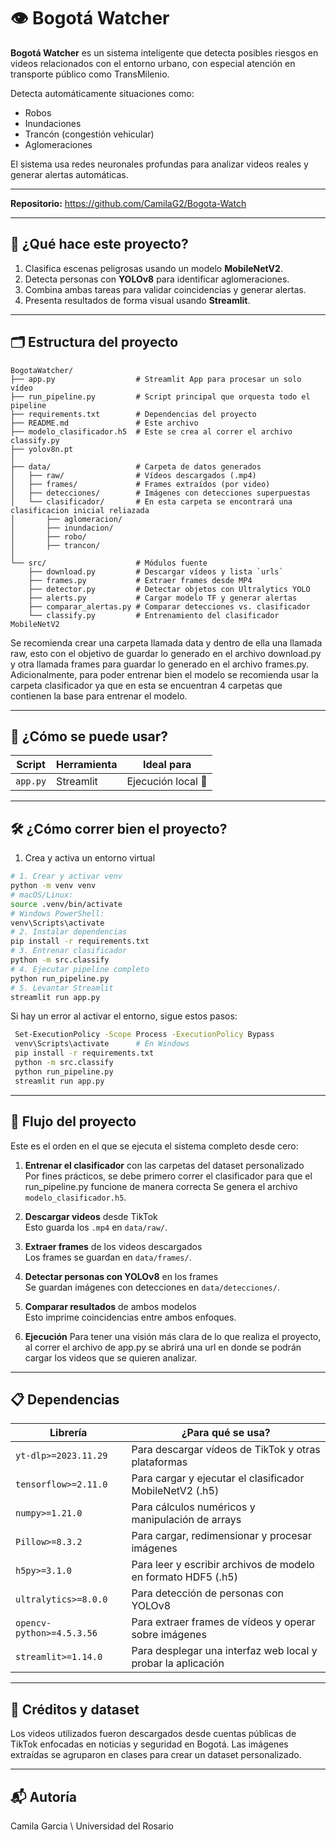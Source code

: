 # 👁️ Bogotá Watcher

**Bogotá Watcher** es un sistema inteligente que detecta posibles riesgos en videos relacionados con el entorno urbano, con especial atención en transporte público como TransMilenio.

Detecta automáticamente situaciones como:

- Robos
- Inundaciones
- Trancón (congestión vehicular)
- Aglomeraciones

El sistema usa redes neuronales profundas para analizar videos reales y generar alertas automáticas.

---

**Repositorio:** https://github.com/CamilaG2/Bogota-Watch

---

## 🧠 ¿Qué hace este proyecto?

1. Clasifica escenas peligrosas usando un modelo **MobileNetV2**.
2. Detecta personas con **YOLOv8** para identificar aglomeraciones.
3. Combina ambas tareas para validar coincidencias y generar alertas.
4. Presenta resultados de forma visual usando **Streamlit**.

---

## 🗂️ Estructura del proyecto
```
BogotaWatcher/
├── app.py                  # Streamlit App para procesar un solo vídeo
├── run_pipeline.py         # Script principal que orquesta todo el pipeline
├── requirements.txt        # Dependencias del proyecto
├── README.md               # Este archivo
├── modelo_clasificador.h5  # Este se crea al correr el archivo classify.py
├── yolov8n.pt
│
├── data/                   # Carpeta de datos generados
│   ├── raw/                # Vídeos descargados (.mp4)
│   ├── frames/             # Frames extraídos (por video)
│   ├── detecciones/        # Imágenes con detecciones superpuestas
│   └── clasificador/       # En esta carpeta se encontrará una clasificacion inicial reliazada
│       ├── aglomeracion/
│       ├── inundacion/
│       ├── robo/
│       ├── trancon/
│
└── src/                    # Módulos fuente
    ├── download.py         # Descargar vídeos y lista `urls`
    ├── frames.py           # Extraer frames desde MP4
    ├── detector.py         # Detectar objetos con Ultralytics YOLO
    ├── alerts.py           # Cargar modelo TF y generar alertas
    ├── comparar_alertas.py # Comparar detecciones vs. clasificador
    └── classify.py         # Entrenamiento del clasificador MobileNetV2
```

Se recomienda crear una carpeta llamada data y dentro de ella una llamada raw, esto con el objetivo de guardar lo generado en el archivo download.py y otra llamada frames para guardar lo generado en el archivo frames.py. Adicionalmente, para poder entrenar bien el modelo se recomienda usar la carpeta clasificador ya que en esta se encuentran 4 carpetas que contienen la base para entrenar el modelo.

---

## 🧾 ¿Cómo se puede usar?
| Script          | Herramienta | Ideal para         |
| --------------- | ----------- | ------------------ |
| `app.py`        | Streamlit   | Ejecución local 📍 |

---

## 🛠️ ¿Cómo correr bien el proyecto?

1. Crea y activa un entorno virtual
```bash
# 1. Crear y activar venv
python -m venv venv
# macOS/Linux:
source .venv/bin/activate  
# Windows PowerShell:
venv\Scripts\activate    
# 2. Instalar dependencias  
pip install -r requirements.txt
# 3. Entrenar clasificador
python -m src.classify
# 4. Ejecutar pipeline completo
python run_pipeline.py
# 5. Levantar Streamlit
streamlit run app.py
```
   Si hay un error al activar el entorno, sigue estos pasos:
   ```bash
    Set-ExecutionPolicy -Scope Process -ExecutionPolicy Bypass
    venv\Scripts\activate      # En Windows
    pip install -r requirements.txt
    python -m src.classify
    python run_pipeline.py
    streamlit run app.py
   ```
---

## 🔄 Flujo del proyecto

Este es el orden en el que se ejecuta el sistema completo desde cero:

1. **Entrenar el clasificador** con las carpetas del dataset personalizado  
    Por fines prácticos, se debe primero correr el clasificador para que el run_pipeline.py funcione de manera correcta
   Se genera el archivo `modelo_clasificador.h5`.

2. **Descargar videos** desde TikTok  
   Esto guarda los `.mp4` en `data/raw/`.

3. **Extraer frames** de los videos descargados  
   Los frames se guardan en `data/frames/`.

4. **Detectar personas con YOLOv8** en los frames   
   Se guardan imágenes con detecciones en `data/detecciones/`.

5. **Comparar resultados** de ambos modelos  
   Esto imprime coincidencias entre ambos enfoques.

6. **Ejecución** Para tener una visión más clara de lo que realiza el proyecto, al correr el archivo de app.py se abrirá una url en donde se podrán cargar los videos que se quieren analizar.

---

## 📋 Dependencias

| Librería                  | ¿Para qué se usa?                                            |
| --------------------------|------------------------------------------------------------- |
| `yt-dlp>=2023.11.29`      | Para descargar vídeos de TikTok y otras plataformas          |
| `tensorflow>=2.11.0`      | Para cargar y ejecutar el clasificador MobileNetV2 (.h5)     |
| `numpy>=1.21.0`           | Para cálculos numéricos y manipulación de arrays             |
| `Pillow>=8.3.2`           | Para cargar, redimensionar y procesar imágenes               |
| `h5py>=3.1.0`             | Para leer y escribir archivos de modelo en formato HDF5 (.h5)|
| `ultralytics>=8.0.0`      | Para detección de personas con YOLOv8                        |
| `opencv-python>=4.5.3.56` | Para extraer frames de vídeos y operar sobre imágenes        |
| `streamlit>=1.14.0`       | Para desplegar una interfaz web local y probar la aplicación |


---

## 📸 Créditos y dataset
Los videos utilizados fueron descargados desde cuentas públicas de TikTok enfocadas en noticias y seguridad en Bogotá. Las imágenes extraídas se agruparon en clases para crear un dataset personalizado.

---

## 📬 Autoría
Camila Garcia \\
Universidad del Rosario

